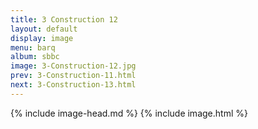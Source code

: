 ```yaml
---
title: 3 Construction 12
layout: default
display: image
menu: barq
album: sbbc
image: 3-Construction-12.jpg
prev: 3-Construction-11.html
next: 3-Construction-13.html
---
```

{% include image-head.md %}
{% include image.html %}